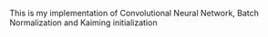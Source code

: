 This is my implementation of Convolutional Neural Network, Batch Normalization and Kaiming initialization
